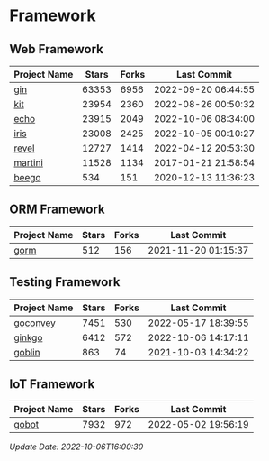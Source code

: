 # Framework

## Web Framework
| Project Name | Stars | Forks | Last Commit |
| ------------ | ----- | ----- | ----------- |
| [gin](https://github.com/gin-gonic/gin) | 63353 | 6956 | 2022-09-20 06:44:55 |
| [kit](https://github.com/go-kit/kit) | 23954 | 2360 | 2022-08-26 00:50:32 |
| [echo](https://github.com/labstack/echo) | 23915 | 2049 | 2022-10-06 08:34:00 |
| [iris](https://github.com/kataras/iris) | 23008 | 2425 | 2022-10-05 00:10:27 |
| [revel](https://github.com/revel/revel) | 12727 | 1414 | 2022-04-12 20:53:30 |
| [martini](https://github.com/go-martini/martini) | 11528 | 1134 | 2017-01-21 21:58:54 |
| [beego](https://github.com/astaxie/beego) | 534 | 151 | 2020-12-13 11:36:23 |

## ORM Framework
| Project Name | Stars | Forks | Last Commit |
| ------------ | ----- | ----- | ----------- |
| [gorm](https://github.com/jinzhu/gorm) | 512 | 156 | 2021-11-20 01:15:37 |

## Testing Framework
| Project Name | Stars | Forks | Last Commit |
| ------------ | ----- | ----- | ----------- |
| [goconvey](https://github.com/smartystreets/goconvey) | 7451 | 530 | 2022-05-17 18:39:55 |
| [ginkgo](https://github.com/onsi/ginkgo) | 6412 | 572 | 2022-10-06 14:17:11 |
| [goblin](https://github.com/franela/goblin) | 863 | 74 | 2021-10-03 14:34:22 |

## IoT Framework
| Project Name | Stars | Forks | Last Commit |
| ------------ | ----- | ----- | ----------- |
| [gobot](https://github.com/hybridgroup/gobot) | 7932 | 972 | 2022-05-02 19:56:19 |

*Update Date: 2022-10-06T16:00:30*